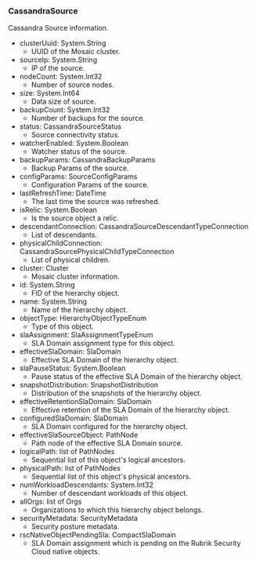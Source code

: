 ### CassandraSource
Cassandra Source information.

- clusterUuid: System.String
  - UUID of the Mosaic cluster.
- sourceIp: System.String
  - IP of the source.
- nodeCount: System.Int32
  - Number of source nodes.
- size: System.Int64
  - Data size of source.
- backupCount: System.Int32
  - Number of backups for the source.
- status: CassandraSourceStatus
  - Source connectivity status.
- watcherEnabled: System.Boolean
  - Watcher status of the source.
- backupParams: CassandraBackupParams
  - Backup Params of the source.
- configParams: SourceConfigParams
  - Configuration Params of the source.
- lastRefreshTime: DateTime
  - The last time the source was refreshed.
- isRelic: System.Boolean
  - Is the source object a relic.
- descendantConnection: CassandraSourceDescendantTypeConnection
  - List of descendants.
- physicalChildConnection: CassandraSourcePhysicalChildTypeConnection
  - List of physical children.
- cluster: Cluster
  - Mosaic cluster information.
- id: System.String
  - FID of the hierarchy object.
- name: System.String
  - Name of the hierarchy object.
- objectType: HierarchyObjectTypeEnum
  - Type of this object.
- slaAssignment: SlaAssignmentTypeEnum
  - SLA Domain assignment type for this object.
- effectiveSlaDomain: SlaDomain
  - Effective SLA Domain of the hierarchy object.
- slaPauseStatus: System.Boolean
  - Pause status of the effective SLA Domain of the hierarchy object.
- snapshotDistribution: SnapshotDistribution
  - Distribution of the snapshots of the hierarchy object.
- effectiveRetentionSlaDomain: SlaDomain
  - Effective retention of the SLA Domain of the hierarchy object.
- configuredSlaDomain: SlaDomain
  - SLA Domain configured for the hierarchy object.
- effectiveSlaSourceObject: PathNode
  - Path node of the effective SLA Domain source.
- logicalPath: list of PathNodes
  - Sequential list of this object's logical ancestors.
- physicalPath: list of PathNodes
  - Sequential list of this object's physical ancestors.
- numWorkloadDescendants: System.Int32
  - Number of descendant workloads of this object.
- allOrgs: list of Orgs
  - Organizations to which this hierarchy object belongs.
- securityMetadata: SecurityMetadata
  - Security posture metadata.
- rscNativeObjectPendingSla: CompactSlaDomain
  - SLA Domain assignment which is pending on the Rubrik Security Cloud native objects.
